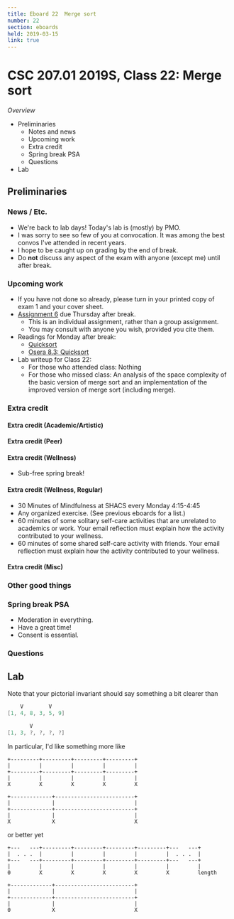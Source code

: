 ```yaml
---
title: Eboard 22  Merge sort
number: 22
section: eboards
held: 2019-03-15
link: true
---
```

CSC 207.01 2019S, Class 22:  Merge sort
=======================================

_Overview_

* Preliminaries
    * Notes and news
    * Upcoming work
    * Extra credit
    * Spring break PSA
    * Questions
* Lab

Preliminaries
-------------

### News / Etc.

* We're back to lab days!  Today's lab is (mostly) by PMO.
* I was sorry to see so few of you at convocation.  It was among the
  best convos I've attended in recent years.
* I hope to be caught up on grading by the end of break.
* Do **not** discuss any aspect of the exam with anyone (except me) until 
  after break.

### Upcoming work

* If you have not done so already, please turn in your printed copy of
  exam 1 and your cover sheet.
* [Assignment 6](../assignments/assignment06) due Thursday after break.
    * This is an individual assignment, rather than a group assignment.
    * You may consult with anyone you wish, provided you cite them.
* Readings for Monday after break: 
    * [Quicksort](../readings/quicksort)
    * [Osera 8.3: Quicksort](https://www.cs.grinnell.edu/~rebelsky/Courses/CSC207/osera/chap08.pdf)
* Lab writeup for Class 22: 
    * For those who attended class: Nothing
    * For those who missed class: An analysis of the space complexity
      of the basic version of merge sort and an implementation of the
      improved version of merge sort (including merge).

### Extra credit

#### Extra credit (Academic/Artistic)

#### Extra credit (Peer)

#### Extra credit (Wellness)

* Sub-free spring break!

#### Extra credit (Wellness, Regular)

* 30 Minutes of Mindfulness at SHACS every Monday 4:15-4:45
* Any organized exercise.  (See previous eboards for a list.)
* 60 minutes of some solitary self-care activities that are unrelated to 
  academics or work.  Your email reflection must explain how
  the activity contributed to your wellness.
* 60 minutes of some shared self-care activity with friends.  Your email 
  reflection must explain how the activity contributed to your wellness.

#### Extra credit (Misc)

### Other good things

### Spring break PSA

* Moderation in everything.
* Have a great time!
* Consent is essential.

### Questions

Lab
---

Note that your pictorial invariant should say something a bit clearer 
than

```java
    V        V
[1, 4, 8, 3, 5, 9]

       V
[1, 3, ?, ?, ?, ?]
```

In particular, I'd like something more like

```text
+---------+---------+---------+---------+
|         |         |         |         |
+---------+---------+---------+---------+
|         |         |         |         |
X         X         X         X         X

+-------------+-------------------------+
|             |                         |
+-------------+-------------------------+
|             |                         |
X             X                         X
```

or better yet

```text
+---   ---+---------+---------+---------+---------+---   ---+
|  . . .  |         |         |         |         |  . . .  |
+---   ---+---------+---------+---------+---------+---   ---+
|         |         |         |         |         |         |
0         X         X         X         X         X         length

+-------------+-------------------------+
|             |                         |
+-------------+-------------------------+
|             |                         |
0             X                         X
```
